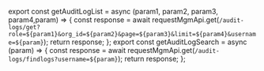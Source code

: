 export const getAuditLogList = async (param1, param2, param3, param4,param) => {
    const response = await requestMgmApi.get(`/audit-logs/get?role=${param1}&org_id=${param2}&page=${param3}&limit=${param4}&username=${param}`);
    return response;
};
export const getAuditLogSearch = async (param) => {
    const response = await requestMgmApi.get(`/audit-logs/findlogs?username=${param}`);
    return response;
};
